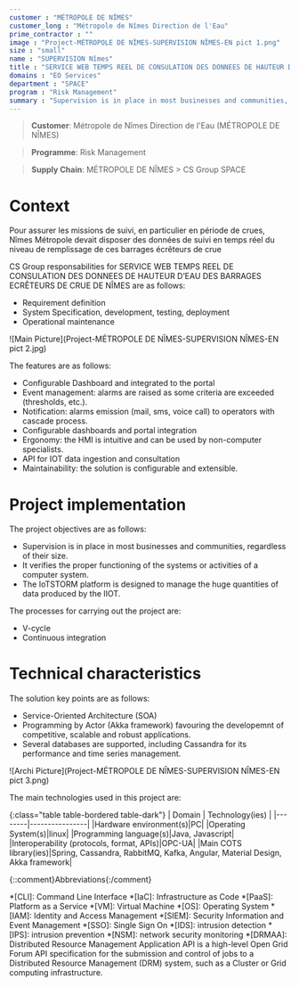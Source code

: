 ```yaml
---
customer : "MÉTROPOLE DE NÎMES"
customer_long : "Métropole de Nîmes Direction de l'Eau"
prime_contractor : ""
image : "Project-MÉTROPOLE DE NÎMES-SUPERVISION NÎMES-EN pict 1.png"
size : "small"
name : "SUPERVISION Nîmes"
title : "SERVICE WEB TEMPS REEL DE CONSULATION DES DONNEES DE HAUTEUR D’EAU DES BARRAGES ECRÊTEURS DE CRUE DE NÎMES"
domains : "EO Services"
department : "SPACE"
program : "Risk Management"
summary : "Supervision is in place in most businesses and communities, regardless of their size. It verifies the proper functioning of the systems or activities of a computer system. The IoTSTORM platform is designed to manage the huge quantities of data produced by the IIOT."
---
```


> __Customer__\: Métropole de Nîmes Direction de l'Eau (MÉTROPOLE DE NÎMES)

> __Programme__\: Risk Management

> __Supply Chain__\: MÉTROPOLE DE NÎMES >  CS Group SPACE


# Context

Pour assurer les missions de suivi, en particulier en période de crues, Nîmes Métropole devait disposer des données de suivi en temps réel du niveau de remplissage de ces barrages écrêteurs de crue

CS Group responsabilities for SERVICE WEB TEMPS REEL DE CONSULATION DES DONNEES DE HAUTEUR D’EAU DES BARRAGES ECRÊTEURS DE CRUE DE NÎMES are as follows:
* Requirement definition
* System Specification, development, testing, deployment
* Operational maintenance

![Main Picture](Project-MÉTROPOLE DE NÎMES-SUPERVISION NÎMES-EN pict 2.jpg)

The features are as follows:
* Configurable Dashboard and integrated to the portal
* Event management: alarms are raised as some criteria are exceeded (thresholds, etc.). 
* Notification:  alarms emission (mail, sms, voice call) to operators with cascade process.
* Configurable dashboards and portal integration
* Ergonomy: the HMI is intuitive and can be used by non-computer specialists.
* API for IOT data ingestion and consultation
* Maintainability: the solution is configurable and extensible.

# Project implementation

The project objectives are as follows:
* Supervision is in place in most businesses and communities, regardless of their size. 
* It verifies the proper functioning of the systems or activities of a computer system.
* The IoTSTORM platform is designed to manage the huge quantities of data produced by the IIOT.

The processes for carrying out the project are:
* V-cycle
* Continuous integration

# Technical characteristics

The solution key points are as follows:
* Service-Oriented Architecture (SOA)
* Programming by Actor (Akka framework) favouring the developemnt of competitive, scalable and robust applications.
* Several databases are supported, including Cassandra for its performance and time series management.

![Archi Picture](Project-MÉTROPOLE DE NÎMES-SUPERVISION NÎMES-EN pict 3.png)

The main technologies used in this project are:

{:class="table table-bordered table-dark"}
| Domain | Technology(ies) |
|--------|----------------|
|Hardware environment(s)|PC|
|Operating System(s)|linux|
|Programming language(s)|Java, Javascript|
|Interoperability (protocols, format, APIs)|OPC-UA|
|Main COTS library(ies)|Spring, Cassandra, RabbitMQ, Kafka, Angular, Material Design, Akka framework|



{::comment}Abbreviations{:/comment}

*[CLI]: Command Line Interface
*[IaC]: Infrastructure as Code
*[PaaS]: Platform as a Service
*[VM]: Virtual Machine
*[OS]: Operating System
*[IAM]: Identity and Access Management
*[SIEM]: Security Information and Event Management
*[SSO]: Single Sign On
*[IDS]: intrusion detection
*[IPS]: intrusion prevention
*[NSM]: network security monitoring
*[DRMAA]: Distributed Resource Management Application API is a high-level Open Grid Forum API specification for the submission and control of jobs to a Distributed Resource Management (DRM) system, such as a Cluster or Grid computing infrastructure.
